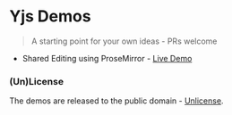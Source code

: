 
# Yjs Demos
> A starting point for your own ideas - PRs welcome

* Shared Editing using ProseMirror - [Live Demo](https://yjs-demos.now.sh/prosemirror)

### (Un)License

The demos are released to the public domain - [Unlicense](./LICENSE).